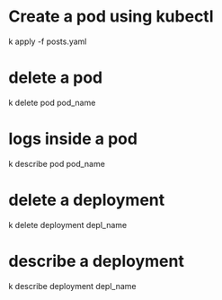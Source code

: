 # Create a pod using kubectl

k apply -f posts.yaml

# delete a pod

k delete pod pod_name

# logs inside a pod

k describe pod pod_name

# delete a deployment

k delete deployment depl_name

# describe a deployment

k describe deployment depl_name
